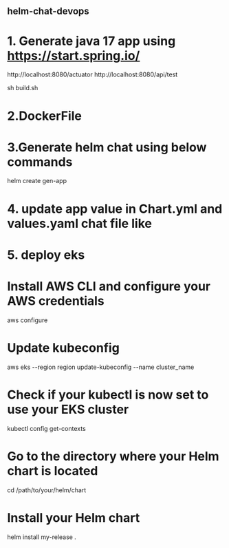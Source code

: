 ## helm-chat-devops

# 1. Generate java 17 app using https://start.spring.io/

http://localhost:8080/actuator
http://localhost:8080/api/test

sh build.sh 
# 2.DockerFile

# 3.Generate helm chat using below commands
 helm create gen-app

# 4. update app value in Chart.yml and values.yaml chat file like

# 5. deploy eks
# Install AWS CLI and configure your AWS credentials
aws configure

# Update kubeconfig
aws eks --region region update-kubeconfig --name cluster_name

# Check if your kubectl is now set to use your EKS cluster
kubectl config get-contexts

# Go to the directory where your Helm chart is located
cd /path/to/your/helm/chart

# Install your Helm chart
helm install my-release .